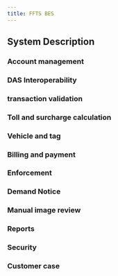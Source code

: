 ```yaml
---
title: FFTS BES
---
```


## System Description

### Account management
### DAS Interoperability
### transaction validation
### Toll and surcharge calculation
### Vehicle and tag
### Billing and payment
### Enforcement
### Demand Notice
### Manual image review
### Reports
### Security
### Customer case
